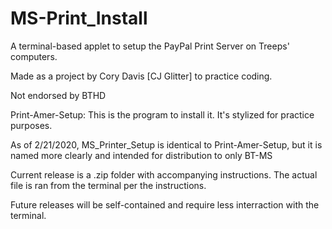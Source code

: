 # MS-Print_Install
A terminal-based applet to setup the PayPal Print Server on Treeps' computers.

Made as a project by Cory Davis [CJ Glitter] to practice coding.

Not endorsed by BTHD



Print-Amer-Setup:
This is the program to install it. It's stylized for practice purposes.

As of 2/21/2020, MS_Printer_Setup is identical to Print-Amer-Setup, but it is named more
clearly and intended for distribution to only BT-MS

Current release is a .zip folder with accompanying instructions. The actual file is ran from the terminal per the instructions.


Future releases will be self-contained and require less interraction with the terminal.

